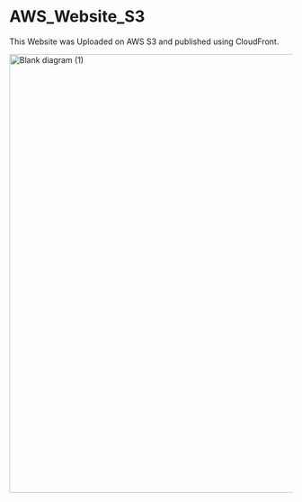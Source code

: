 # AWS_Website_S3

This Website was Uploaded on AWS S3 and published using CloudFront.

<img width="990" height="780" alt="Blank diagram (1)" src="https://github.com/user-attachments/assets/4b43e115-9ac1-468d-950f-6ce572ca6f64" />
